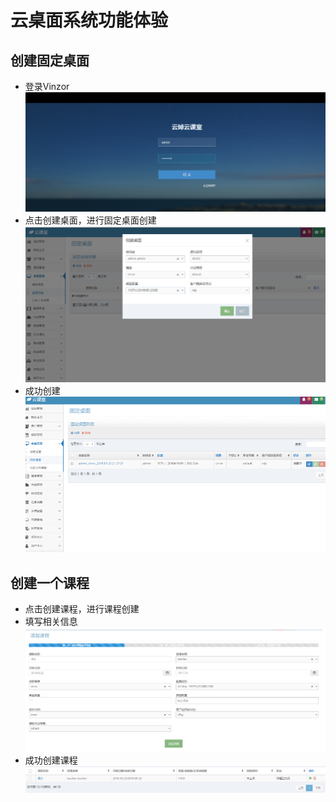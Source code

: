 # 云桌面系统功能体验
## 创建固定桌面
- 登录Vinzor
![](images/login_vinzor.png) 
- 点击创建桌面，进行固定桌面创建
![](images/build_desktop.png) 
- 成功创建
![](images/build_desktop2.png) 
## 创建一个课程
- 点击创建课程，进行课程创建
- 填写相关信息
![](images/build_lession.png) 
- 成功创建课程
![](images/build_lession2.png) 
